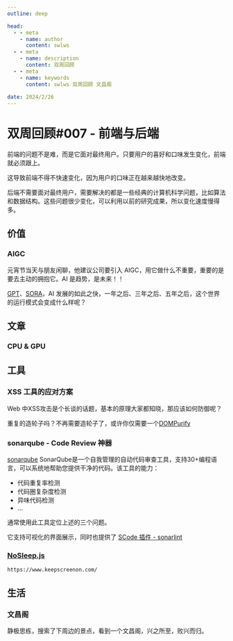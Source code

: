 ```yaml
---
outline: deep

head:
  - - meta
    - name: author
      content: swlws
  - - meta
    - name: description
      content: 双周回顾
  - - meta
    - name: keywords
      content: swlws 双周回顾 文昌阁
 
date: 2024/2/26
---
```


# 双周回顾#007 - 前端与后端

前端的问题不是难，而是它面对最终用户。只要用户的喜好和口味发生变化，前端就必须跟上。

这导致前端不得不快速变化，因为用户的口味正在越来越快地改变。

后端不需要面对最终用户，需要解决的都是一些经典的计算机科学问题，比如算法和数据结构。这些问题很少变化，可以利用以前的研究成果，所以变化速度慢得多。

## 价值

### AIGC

元宵节当天与朋友闲聊，他建议公司要引入 AIGC，用它做什么不重要，重要的是要去主动的拥抱它。AI 是趋势，是未来！！

[GPT](https://openai.com/chatgpt)、[SORA](https://openai.com/sora)，AI 发展的如此之快，一年之后、三年之后、五年之后，这个世界的运行模式会变成什么样呢？

## 文章

### CPU & GPU

## 工具

### XSS 工具的应对方案

Web 中XSS攻击是个长谈的话题，基本的原理大家都知晓，那应该如何防御呢？

重复的造轮子吗？不再需要造轮子了，或许你仅需要一个[DOMPurify](https://github.com/cure53/DOMPurify)

### sonarqube - Code Review 神器

[sonarqube](https://docs.sonarsource.com/sonarqube/9.9/) SonarQube是一个自我管理的自动代码审查工具，支持30+编程语言，可以系统地帮助您提供干净的代码。该工具的能力：

- 代码重复率检测
- 代码圈复杂度检测
- 异味代码检测
- ...

通常使用此工具定位上述的三个问题。

它支持可视化的界面展示，同时也提供了 [SCode 插件 - sonarlint](https://marketplace.visualstudio.com/items?itemName=SonarSource.sonarlint-vscode)

### [NoSleep.js](https://github.com/richtr/NoSleep.js/blob/master/src/index.js)

`https://www.keepscreenon.com/`

## 生活

### 文昌阁

静极思栋，搜索了下周边的景点，看到一个文昌阁，兴之所至，败兴而归。
